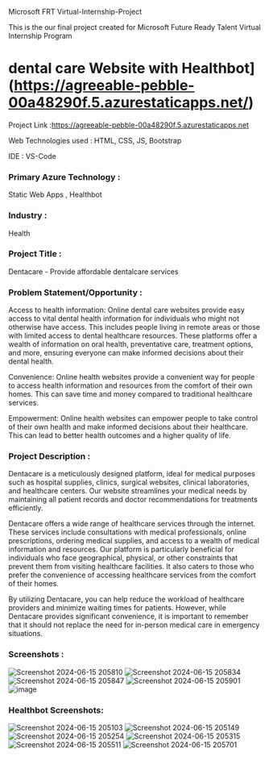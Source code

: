 Microsoft FRT Virtual-Internship-Project

This is the our final project created for Microsoft Future Ready Talent Virtual Internship Program

# dental care Website with Healthbot](https://agreeable-pebble-00a48290f.5.azurestaticapps.net/)

Project Link :https://agreeable-pebble-00a48290f.5.azurestaticapps.net

Web Technologies used : HTML, CSS, JS, Bootstrap

IDE : VS-Code

### Primary Azure Technology :
Static Web Apps , Healthbot

### Industry :
Health

### Project Title :
Dentacare - Provide affordable dentalcare services

### Problem Statement/Opportunity :
Access to health information: Online dental care websites provide easy access to vital dental health information for individuals who might not otherwise have access. This includes people living in remote areas or those with limited access to dental healthcare resources. These platforms offer a wealth of information on oral health, preventative care, treatment options, and more, ensuring everyone can make informed decisions about their dental health.

Convenience: Online health websites provide a convenient way for people to access health information and resources from the comfort of their own homes. This can save time and money compared to traditional healthcare services.

Empowerment: Online health websites can empower people to take control of their own health and make informed decisions about their healthcare. This can lead to better health outcomes and a higher quality of life.

### Project Description :
Dentacare is a meticulously designed platform, ideal for medical purposes such as hospital supplies, clinics, surgical websites, clinical laboratories, and healthcare centers. Our website streamlines your medical needs by maintaining all patient records and doctor recommendations for treatments efficiently.

Dentacare offers a wide range of healthcare services through the internet. These services include consultations with medical professionals, online prescriptions, ordering medical supplies, and access to a wealth of medical information and resources. Our platform is particularly beneficial for individuals who face geographical, physical, or other constraints that prevent them from visiting healthcare facilities. It also caters to those who prefer the convenience of accessing healthcare services from the comfort of their homes.

By utilizing Dentacare, you can help reduce the workload of healthcare providers and minimize waiting times for patients. However, while Dentacare provides significant convenience, it is important to remember that it should not replace the need for in-person medical care in emergency situations.


### Screenshots :
![Screenshot 2024-06-15 205810](https://github.com/mj012/FRT/assets/63608078/7e503ca8-5a36-4ab7-ba63-e7465e24a3bd)
![Screenshot 2024-06-15 205834](https://github.com/mj012/FRT/assets/63608078/4ccc4ba6-dd82-41a2-86ac-eace266627d8)
![Screenshot 2024-06-15 205847](https://github.com/mj012/FRT/assets/63608078/23976fa2-6cfa-4449-8b43-44e00fc1699e)
![Screenshot 2024-06-15 205901](https://github.com/mj012/FRT/assets/63608078/19bbaada-2f47-4014-913f-1628305fe1f1)
![image](https://github.com/mj012/FRT/assets/63608078/17f092c1-86c2-4345-9953-53c90cadddb0)

### Healthbot Screenshots:
![Screenshot 2024-06-15 205103](https://github.com/mj012/FRT/assets/63608078/53f14eae-868e-4c29-b077-6baed5a47f48)
![Screenshot 2024-06-15 205149](https://github.com/mj012/FRT/assets/63608078/3cc378ae-4aa8-4e96-8c33-fa8d3b823142)
![Screenshot 2024-06-15 205254](https://github.com/mj012/FRT/assets/63608078/69483560-a499-4423-a3b6-f50e74f7b89d)
![Screenshot 2024-06-15 205315](https://github.com/mj012/FRT/assets/63608078/3a3709c1-bda2-46b1-9b53-a07254d6f154)
![Screenshot 2024-06-15 205511](https://github.com/mj012/FRT/assets/63608078/4dea8373-4b5c-446d-ba0d-78c4ffc9f476)
![Screenshot 2024-06-15 205701](https://github.com/mj012/FRT/assets/63608078/9b7e7485-c106-40f6-b156-b01c4e2b48f5)


